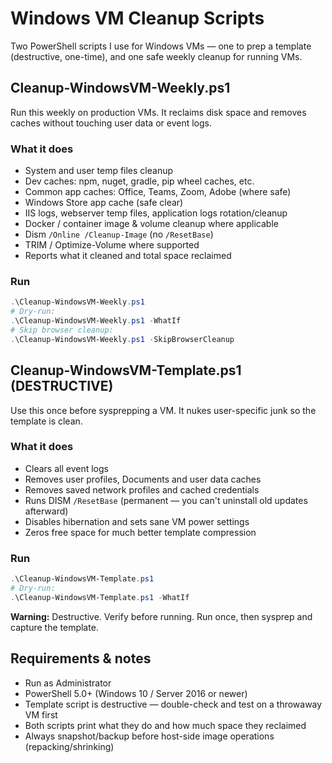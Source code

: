 # Windows VM Cleanup Scripts

Two PowerShell scripts I use for Windows VMs — one to prep a template (destructive, one-time), and one safe weekly cleanup for running VMs.


## Cleanup-WindowsVM-Weekly.ps1

Run this weekly on production VMs. It reclaims disk space and removes caches without touching user data or event logs.

### What it does
- System and user temp files cleanup
- Dev caches: npm, nuget, gradle, pip wheel caches, etc.
- Common app caches: Office, Teams, Zoom, Adobe (where safe)
- Windows Store app cache (safe clear)
- IIS logs, webserver temp files, application logs rotation/cleanup
- Docker / container image & volume cleanup where applicable
- Dism `/Online /Cleanup-Image` (no `/ResetBase`)
- TRIM / Optimize-Volume where supported
- Reports what it cleaned and total space reclaimed

### Run
```powershell
.\Cleanup-WindowsVM-Weekly.ps1
# Dry-run:
.\Cleanup-WindowsVM-Weekly.ps1 -WhatIf
# Skip browser cleanup:
.\Cleanup-WindowsVM-Weekly.ps1 -SkipBrowserCleanup
```



## Cleanup-WindowsVM-Template.ps1 (DESTRUCTIVE)

Use this once before sysprepping a VM. It nukes user-specific junk so the template is clean.

### What it does
- Clears all event logs
- Removes user profiles, Documents and user data caches
- Removes saved network profiles and cached credentials
- Runs DISM `/ResetBase` (permanent — you can't uninstall old updates afterward)
- Disables hibernation and sets sane VM power settings
- Zeros free space for much better template compression

### Run
```powershell
.\Cleanup-WindowsVM-Template.ps1
# Dry-run:
.\Cleanup-WindowsVM-Template.ps1 -WhatIf
```

**Warning:** Destructive. Verify before running. Run once, then sysprep and capture the template.

## Requirements & notes

- Run as Administrator
- PowerShell 5.0+ (Windows 10 / Server 2016 or newer)
- Template script is destructive — double-check and test on a throwaway VM first
- Both scripts print what they do and how much space they reclaimed
- Always snapshot/backup before host-side image operations (repacking/shrinking)
